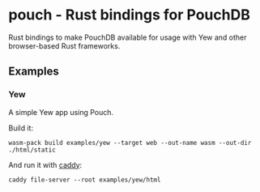 # pouch - Rust bindings for PouchDB

Rust bindings to make PouchDB available for usage with Yew and other browser-based Rust frameworks.

## Examples

### Yew

A simple Yew app using Pouch.

Build it:

```shell
wasm-pack build examples/yew --target web --out-name wasm --out-dir ./html/static
```

And run it with [caddy](https://www.caddyserver.com):

```shell
caddy file-server --root examples/yew/html
```

